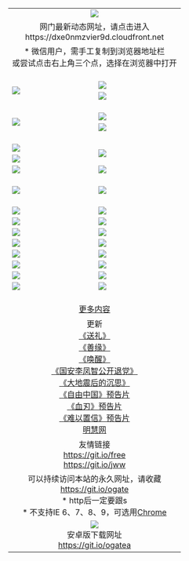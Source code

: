 ﻿<table>
  <tr></tr>
  <tr><td colspan=2 align=center><img src="https://cloud.githubusercontent.com/assets/11880933/13434984/f430fae2-e012-11e5-814f-c2df1e82b247.jpg" /></td></tr>
  <tr><td colspan=2 align=center>网门最新动态网址，请点击进入
<br>https://dxe0nmzvier9d.cloudfront.net
    </td>
  </tr>
  <tr>
    <td colspan=2 align=center>* 微信用户，需手工复制到浏览器地址栏<br>或尝试点击右上角三个点，选择在浏览器中打开
    <!--br>* IE6打开动态网址须在选项中勾选TLS 1.0--></td>
  </tr>
  <tr height="20">
  <tr>
    <td rowspan=2><a href="https://dxe0nmzvier9d.cloudfront.net/ogUP.aspx?name=11DKC.mp4&list=11DKC" target="_blank"><img src="https://dxe0nmzvier9d.cloudfront.net/Up/11DKC1.jpg" /></a></td> 
    <td><div><a href="https://dxe0nmzvier9d.cloudfront.net/ogUP.aspx?name=LRWS.mp4&list=LRWS" target="_blank"><img src="https://dxe0nmzvier9d.cloudfront.net/Up/LRWS.jpg" /></a></td>
   </tr>
  <tr>
    <td><a href="https://dxe0nmzvier9d.cloudfront.net/ogNiceVedio.aspx" target="_blank"><img src="https://dxe0nmzvier9d.cloudfront.net/Up/11TGKDY.jpg" /></a></td>
  </tr>
  <tr height="20">
  <tr>
    <td rowspan=2><a href="https://dxe0nmzvier9d.cloudfront.net/ogUP.aspx?name=4EE/DJ.mp4&list=4EEDJ" target="_blank"><img src="https://dxe0nmzvier9d.cloudfront.net/Up/4EE/DJ140.jpg"/></a></td>
    <td><a href="https://dxe0nmzvier9d.cloudfront.net/ogUP.aspx?name=4EE/ZG.mp4&list=4EEZG" target="_blank"><img src="https://dxe0nmzvier9d.cloudfront.net/Up/4EE/ZG0.jpg"/></a></td>
    <!--td><a href="https://dxe0nmzvier9d.cloudfront.net/ogUP.aspx?name=4EE/QQ.mp4&list=4EEQQ" target="_blank"><img src="https://dxe0nmzvier9d.cloudfront.net/Up/4EE/QQ0.jpg"/></a></td>
    <td><a href="https://dxe0nmzvier9d.cloudfront.net/ogUP.aspx?name=4EE/HQ.mp4&list=4EEHQ" target="_blank"><img src="https://dxe0nmzvier9d.cloudfront.net/Up/4EE/HQ0.jpg"/></a></td-->
  </tr>
  <tr>
    <td><a href="https://dxe0nmzvier9d.cloudfront.net/onCO.aspx?list=XWPL&mode=m" target="_blank"><img src="https://dxe0nmzvier9d.cloudfront.net/Up/0WZTT.jpg" /></a></td> 
  </tr>
  <tr height="20">
  <tr>
    <td><a href="https://dxe0nmzvier9d.cloudfront.net/ogUP.aspx?name=JQR.mp4&count=2" target="_blank"><img src="https://dxe0nmzvier9d.cloudfront.net/Up/JQR.jpg" /></a></td>   
    <td rowspan=2><a href="https://dxe0nmzvier9d.cloudfront.net/ogUP.aspx?name=JP.mp4&count=9" target="_blank"><img src="https://dxe0nmzvier9d.cloudfront.net/Up/JP.jpg" /></td>
  </tr>
  <tr>
    <td><a href="https://dxe0nmzvier9d.cloudfront.net/ogUP.aspx?name=WH.mp4" target="_blank"><img src="https://dxe0nmzvier9d.cloudfront.net/Up/WH.jpg" /></a></td>
  </tr>
  <tr>
    <td><a href="https://dxe0nmzvier9d.cloudfront.net/ogUP.aspx?name=SSZJ.mp4&list=SSZJ" target="_blank"><img src="https://dxe0nmzvier9d.cloudfront.net/Up/SSZJ.jpg" /></a></td>
    <td><a href="https://dxe0nmzvier9d.cloudfront.net/ogUP.aspx?name=WLSH.mp4&count=2" target="_blank"><img src="https://dxe0nmzvier9d.cloudfront.net/Up/WLSH.jpg" /></a</td>
  </tr>
  <tr height="20">
  <tr>
    <td><a href="https://dxe0nmzvier9d.cloudfront.net/ogUP.aspx?name=ZY.mp4&count=2015|16" target="_blank"><img src="https://dxe0nmzvier9d.cloudfront.net/Up/ZY.jpg" /></a</td>
    <td><a href="https://dxe0nmzvier9d.cloudfront.net/ogUP.aspx?name=XTFY.mp4&count=B|2,A|24" target="_blank"><img src="https://dxe0nmzvier9d.cloudfront.net/Up/XTFY.jpg" /></a></td>
  </tr>
  <tr height="20">
  </tr>
  <!--tr>
    <td><a href="https://dxe0nmzvier9d.cloudfront.net/ogUP.aspx?name=4EE/GX.mp4&list=4EEGX" target="_blank"><img src="https://dxe0nmzvier9d.cloudfront.net/Up/4EE/GX0.jpg"/></a></td>
    <td><a href="https://dxe0nmzvier9d.cloudfront.net/ogUP.aspx?name=4EE/HD.mp4&list=4EEHD" target="_blank"><img src="https://dxe0nmzvier9d.cloudfront.net/Up/4EE/HD0.jpg"/></a></td>
  </tr>
  <tr>
    <td><a href="https://dxe0nmzvier9d.cloudfront.net/ogUP.aspx?name=4EE/TX.mp4&list=4EETX" target="_blank"><img src="https://dxe0nmzvier9d.cloudfront.net/Up/4EE/TX0.jpg"/></a></td>
    <td><a href="https://dxe0nmzvier9d.cloudfront.net/ogUP.aspx?name=4EE/WZ.mp4&list=4EEWZ" target="_blank"><img src="https://dxe0nmzvier9d.cloudfront.net/Up/4EE/WZ0.jpg"/></a></td>
  </tr-->
  <tr>
    <td><a href="https://dxe0nmzvier9d.cloudfront.net/onUP.aspx?name=https://d1ni6yqhqrtjo7.cloudfront.net/" target="_blank"><img src="https://dxe0nmzvier9d.cloudfront.net/Up/0DTW.jpg"/></a></td>
    <td><a href="https://dxe0nmzvier9d.cloudfront.net/onUP.aspx?name=https://d240ns8up8earz.cloudfront.net/acenter/" target="_blank"><img src="https://dxe0nmzvier9d.cloudfront.net/Up/0TDW.jpg" /></a></td>
  </tr>
  <tr>
    <td><a href="https://dxe0nmzvier9d.cloudfront.net/onUP.aspx?name=https://d4508d6vomz2p.cloudfront.net/gb/nsc413.htm" target="_blank"><img src="https://dxe0nmzvier9d.cloudfront.net/Up/0DJY.jpg" /></a></td>
    <td><a href="https://dxe0nmzvier9d.cloudfront.net/onUP.aspx?name=https://d4apjbhkuxer1.cloudfront.net/xtr/gb/prog204.html" target="_blank"><img src="https://dxe0nmzvier9d.cloudfront.net/Up/0XTR.jpg" /></a></td>
  </tr>
  <tr>
    <td><a href="https://dxe0nmzvier9d.cloudfront.net/onUP.aspx?name=https://d3aj00iefsmfgc.cloudfront.net/" target="_blank"><img src="https://dxe0nmzvier9d.cloudfront.net/Up/0MHW.jpg" /></a></td>
    <td><a href="https://dxe0nmzvier9d.cloudfront.net/onUP.aspx?name=https://d20wz7qt14x5d2.cloudfront.net/" target="_blank"><img src="https://dxe0nmzvier9d.cloudfront.net/Up/0ZJW.jpg" /></a></td>
  </tr>
  <tr>
    <td><a href="https://dxe0nmzvier9d.cloudfront.net/ogUP.aspx?name=0FG.zip" target="_blank"><img src="https://dxe0nmzvier9d.cloudfront.net/Up/0FG.jpg" /></a></td>
    <td><a href="https://dxe0nmzvier9d.cloudfront.net/ogUP.aspx?name=0FGA.apk" target="_blank"><img src="https://dxe0nmzvier9d.cloudfront.net/Up/0FGA.jpg" /></a></td>
  </tr>
  <tr>
    <td><a href="https://dxe0nmzvier9d.cloudfront.net/ogUP.aspx?name=0U.zip" target="_blank"><img src="https://dxe0nmzvier9d.cloudfront.net/Up/0U.jpg" /></a></td>
    <td><a href="https://dxe0nmzvier9d.cloudfront.net/ogUP.aspx?name=0UA.apk" target="_blank"><img src="https://dxe0nmzvier9d.cloudfront.net/Up/0UA.jpg" /></a></td>
  </tr>
  <tr>
    <td><a href="https://dxe0nmzvier9d.cloudfront.net/ogUP.aspx?name=0iPPOTV.zip" target="_blank"><img src="https://dxe0nmzvier9d.cloudfront.net/Up/0iPPOTV.jpg" /></a></td>
    <td><a href="https://dxe0nmzvier9d.cloudfront.net/ogUP.aspx?name=0iNTD.apk" target="_blank"><img src="https://dxe0nmzvier9d.cloudfront.net/Up/0iNTD.jpg" /></a></td>
  </tr>
  <!--tr>
    <td><a href="https://dxe0nmzvier9d.cloudfront.net/ogNice.aspx" target="_blank"><img src="https://dxe0nmzvier9d.cloudfront.net/Up/0WCYY.jpg" /></a></td>
    <td><a href="https://dxe0nmzvier9d.cloudfront.net/onCO.aspx?list=XWPL&mode=m" target="_blank"><img src="https://dxe0nmzvier9d.cloudfront.net/Up/0WZTT.jpg" /></a></td> 
  </tr-->
  <tr>
    <td><a href="https://dxe0nmzvier9d.cloudfront.net/ogDY.aspx" target="_blank"><img src="https://dxe0nmzvier9d.cloudfront.net/Up/0FK.jpg" /></a></td>
    <td><a href="https://dxe0nmzvier9d.cloudfront.net/ogST.aspx" target="_blank"><img src="https://dxe0nmzvier9d.cloudfront.net/Up/0ST.jpg" /></a></td> 
  </tr>
  <tr>
    <td><a href="https://dxe0nmzvier9d.cloudfront.net/ogUP.aspx?name=_EA/%CA%AE%C4%EA.mp4&count=http://odisk.org/Up/_EA/%CA%AE%C4%EA.mp4;http://odisk.org/Up/_EE/%CC%CE%B8%E7%D9%A9%B5%E7%D3%B0%A3%BA%CA%AE%C4%EA.mp4|2|%CA%AE%C4%EA|%D5%FD%C6%AC;%CC%CE%B8%E7%D9%A9%B5%E7%D3%B0" target="_blank"><img src="https://dxe0nmzvier9d.cloudfront.net/Up/_EA/%CA%AE%C4%EA_135.jpg" /></a></td>
    <td><a href="https://dxe0nmzvier9d.cloudfront.net/ogUP.aspx?name=_EC%C9%FA%CB%C0%D3%EB%C2%D6%BB%D8.mp4&count=http://v.ifeng.com/documentary/discovery/201501/039bdca9-5c34-4796-b332-43b8f831efce.shtml;http://v.ifeng.com/documentary/society/201501/030cc825-2840-4536-a0b8-416c88375055.shtml;http://v.ifeng.com/documentary/society/201501/03a412f8-32ec-4e18-81ba-98acf64ec1ca.shtml;http://v.ifeng.com/documentary/society/201501/03c58012-8e01-456a-9097-615b3b24a709.shtml|4|%C9%FA%CB%C0%D3%EB%C2%D6%BB%D8" target="_blank"><img src="https://dxe0nmzvier9d.cloudfront.net/Up/_EC/%C9%FA%CB%C0%D3%EB%C2%D6%BB%D8_135.jpg" /></a></td>
  </tr>
  <tr height="20">
  <tr>
    <td colspan=2 align=center><a href="https://dxe0nmzvier9d.cloudfront.net/ogNice.aspx">更多内容</a>
    </td>
  </tr>
  <tr>
    <td colspan=2 align=center>更新<br>
      <a href="https://dxe0nmzvier9d.cloudfront.net/ogUP.aspx?name=4ESL.mp4" target="_blank">《送礼》</a><br>
      <a href="https://dxe0nmzvier9d.cloudfront.net/ogUP.aspx?name=4ESY.mp4" target="_blank">《善缘》</a><br>
      <a href="https://dxe0nmzvier9d.cloudfront.net/ogUP.aspx?name=4EHX.mp4" target="_blank">《唤醒》</a><br>
      <a href="https://dxe0nmzvier9d.cloudfront.net/ogUP.aspx?name=4LFZ.mp4" target="_blank">《国安李凤智公开退党》</a><br>
      <a href="https://dxe0nmzvier9d.cloudfront.net/ogUP.aspx?name=4DDZHDCS.mp4" target="_blank">《大地震后的沉思》</a><br>
      <a href="https://dxe0nmzvier9d.cloudfront.net/ogUP.aspx?name=11ZYZG0.mp4" target="_blank">《自由中国》预告片</a><br>
      <a href="https://dxe0nmzvier9d.cloudfront.net/ogUP.aspx?name=11XR.mp4" target="_blank">《血刃》预告片</a><br>
      <a href="https://dxe0nmzvier9d.cloudfront.net/ogUP.aspx?name=11NYZX.mp4&count=2" target="_blank">《难以置信》预告片</a><br>
      <a href="https://dxe0nmzvier9d.cloudfront.net/onUP.aspx?name=https://www.minghui.org/" target="_blank">明慧网</a>
    </td>
  </tr>
  <tr>
    <td colspan=2 align=center>友情链接<br>
      <a href="https://git.io/free" target="_blank">https://git.io/free</a><br>
      <a href="https://git.io/jww" target="_blank">https://git.io/jww</a>
    </td>
  </tr>
  <tr>
    <td colspan=2 align=center>可以持续访问本站的永久网址，请收藏<br/><a href="https://git.io/ogate" target="_blank">https://git.io/ogate</a><br/>* http后一定要跟s<br/>* 不支持IE 6、7、8、9，可选用<a href="https://dxe0nmzvier9d.cloudfront.net/ogUP.aspx?name=0ChromePortable.zip">Chrome</a></td>
  </tr>
  <tr>
    <td colspan=2 align=center><a href="https://dxe0nmzvier9d.cloudfront.net/ogUP.aspx?name=0oGate.apk" target="_blank"><img src="https://cloud.githubusercontent.com/assets/11880933/13720399/75e143ee-e842-11e5-9f0a-1421f423c80f.jpg" /></a><br>安卓版下载网址<br><a href="https://git.io/ogatea">https://git.io/ogatea</a></td>
  </tr>
  <!--tr>
    <td colspan=2 align=center>可能失效的动态网址
    </td>
  </tr-->
</table>
